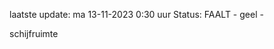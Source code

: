 laatste update: 
ma 13-11-2023  0:30   uur 
Status: FAALT - geel - 
<div class="service Y">schijfruimte</div>